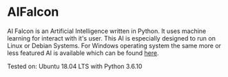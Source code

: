 # AIFalcon

AI Falcon is an Artificial Intelligence written in Python. It uses machine learning for interact with it's user. This AI is especially designed to run on Linux or Debian Systems. For Windows operating system the same more or less featured AI is available which can be found <a href="https://github.com/MahirHamiAbrar/AILaeo">here</a>.

Tested on: Ubuntu 18.04 LTS with Python 3.6.10
